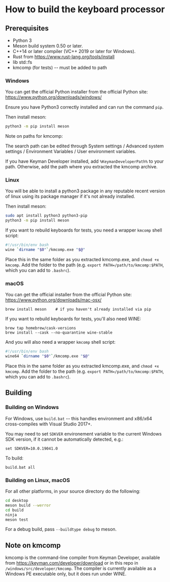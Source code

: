 # How to build the keyboard processor

## Prerequisites

- Python 3
- Meson build system 0.50 or later.
- C++14 or later compiler (VC++ 2019 or later for Windows).
- Rust from https://www.rust-lang.org/tools/install
- lib std::fs
- kmcomp (for tests) -- must be added to path

### Windows

You can get the official Python installer from the official Python site:
<https://www.python.org/downloads/windows/>

Ensure you have Python3 correctly installed and can run the command `pip`.

Then install meson:

```bash
python3 -m pip install meson
```

Note on paths for kmcomp:

The search path can be edited through System settings / Advanced system settings
/ Environment Variables / User environment variables.

If you have Keyman Developer installed, add `%KeymanDeveloperPath%` to your
path. Otherwise, add the path where you extracted the kmcomp archive.

### Linux

You will be able to install a python3 package in any reputable recent version of
linux using its package manager if it's not already installed.

Then install meson:

```bash
sudo apt install python3 python3-pip
python3 -m pip install meson
```

If you want to rebuild keyboards for tests, you need a wrapper `kmcomp` shell
script:

```bash
#!/usr/bin/env bash
wine `dirname "$0"`/kmcomp.exe "$@"
```

Place this in the same folder as you extracted kmcomp.exe, and
`chmod +x kmcomp`. Add the folder to the path (e.g.
`export PATH=/path/to/kmcomp:$PATH`, which you can add to `.bashrc`).

### macOS

You can get the official installer from the official Python site:
<https://www.python.org/downloads/mac-osx/>

```
brew install meson    # if you haven't already installed via pip
```

If you want to rebuild keyboards for tests, you'll also need WINE:

```
brew tap homebrew/cask-versions
brew install --cask --no-quarantine wine-stable
```

And you will also need a wrapper `kmcomp` shell script:

```bash
#!/usr/bin/env bash
wine64 `dirname "$0"`/kmcomp.exe "$@"
```

Place this in the same folder as you extracted kmcomp.exe, and
`chmod +x kmcomp`. Add the folder to the path (e.g.
`export PATH=/path/to/kmcomp:$PATH`, which you can add to `.bashrc`).

## Building

### Building on Windows

For Windows, use `build.bat` -- this handles environment and x86/x64
cross-compiles with Visual Studio 2017+.

You may need to set `SDKVER` environement variable to the current
Windows SDK version, if it cannot be automatically detected, e.g.:

```DOS
set SDKVER=10.0.19041.0
```

To build:

```DOS
build.bat all
```

### Building on Linux, macOS

For all other platforms, in your source directory do the following:

```bash
cd desktop
meson build --werror
cd build
ninja
meson test
```

For a debug build, pass `--buildtype debug` to meson.

## Note on kmcomp

kmcomp is the command-line compiler from Keyman Developer, available from
<https://keyman.com/developer/download> or in this repo in
`/windows/src/developer/kmcomp`. The compiler is currently available as a
Windows PE executable only, but it does run under WINE.

